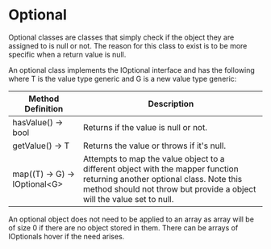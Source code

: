 # Optional

Optional classes are classes that simply check if the object they are assigned to is null or not.
The reason for this class to exist is to be more specific when a return value is null.

An optional class implements the IOptional interface and has the following where T is the value type generic and G is a
new value type generic:

| Method Definition              | Description                                                                                                                                                                                          |
|--------------------------------|------------------------------------------------------------------------------------------------------------------------------------------------------------------------------------------------------|
| hasValue() -> bool             | Returns if the value is null or not.                                                                                                                                                                 |
| getValue() -> T                | Returns the value or throws if it's null.                                                                                                                                                            |
| map((T) -> G) -> IOptional\<G> | Attempts to map the value object to a different object with the mapper function returning another optional class. Note this method should not throw but provide a object will the value set to null. |

An optional object does not need to be applied to an array as array will be of size 0 if there are no object stored in
them. There can be arrays of IOptionals hover if the need arises.